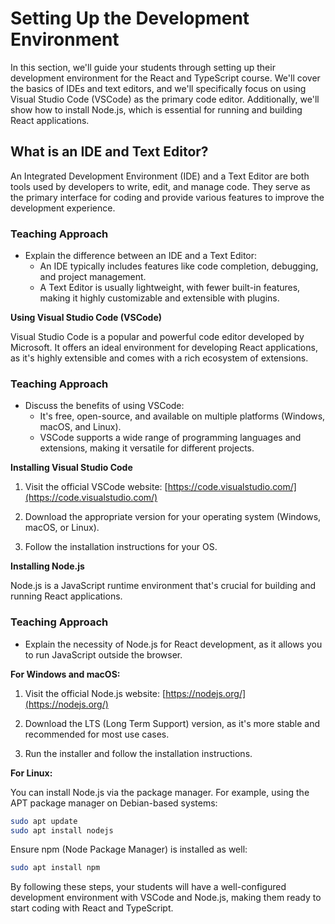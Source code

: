 # Setting Up the Development Environment

In this section, we'll guide your students through setting up their development environment for the React and TypeScript course. We'll cover the basics of IDEs and text editors, and we'll specifically focus on using Visual Studio Code (VSCode) as the primary code editor. Additionally, we'll show how to install Node.js, which is essential for running and building React applications.

## What is an IDE and Text Editor?

An Integrated Development Environment (IDE) and a Text Editor are both tools used by developers to write, edit, and manage code. They serve as the primary interface for coding and provide various features to improve the development experience.

### Teaching Approach

- Explain the difference between an IDE and a Text Editor:
  - An IDE typically includes features like code completion, debugging, and project management.
  - A Text Editor is usually lightweight, with fewer built-in features, making it highly customizable and extensible with plugins.

**Using Visual Studio Code (VSCode)**

Visual Studio Code is a popular and powerful code editor developed by Microsoft. It offers an ideal environment for developing React applications, as it's highly extensible and comes with a rich ecosystem of extensions.

### Teaching Approach

- Discuss the benefits of using VSCode:
  - It's free, open-source, and available on multiple platforms (Windows, macOS, and Linux).
  - VSCode supports a wide range of programming languages and extensions, making it versatile for different projects.

**Installing Visual Studio Code**

1. Visit the official VSCode website: [https://code.visualstudio.com/](https://code.visualstudio.com/)

2. Download the appropriate version for your operating system (Windows, macOS, or Linux).

3. Follow the installation instructions for your OS.

**Installing Node.js**

Node.js is a JavaScript runtime environment that's crucial for building and running React applications.

### Teaching Approach

- Explain the necessity of Node.js for React development, as it allows you to run JavaScript outside the browser.

**For Windows and macOS:**

1. Visit the official Node.js website: [https://nodejs.org/](https://nodejs.org/)

2. Download the LTS (Long Term Support) version, as it's more stable and recommended for most use cases.

3. Run the installer and follow the installation instructions.

**For Linux:**

You can install Node.js via the package manager. For example, using the APT package manager on Debian-based systems:

```bash
sudo apt update
sudo apt install nodejs
```

Ensure npm (Node Package Manager) is installed as well:

```bash
sudo apt install npm
```

By following these steps, your students will have a well-configured development environment with VSCode and Node.js, making them ready to start coding with React and TypeScript.